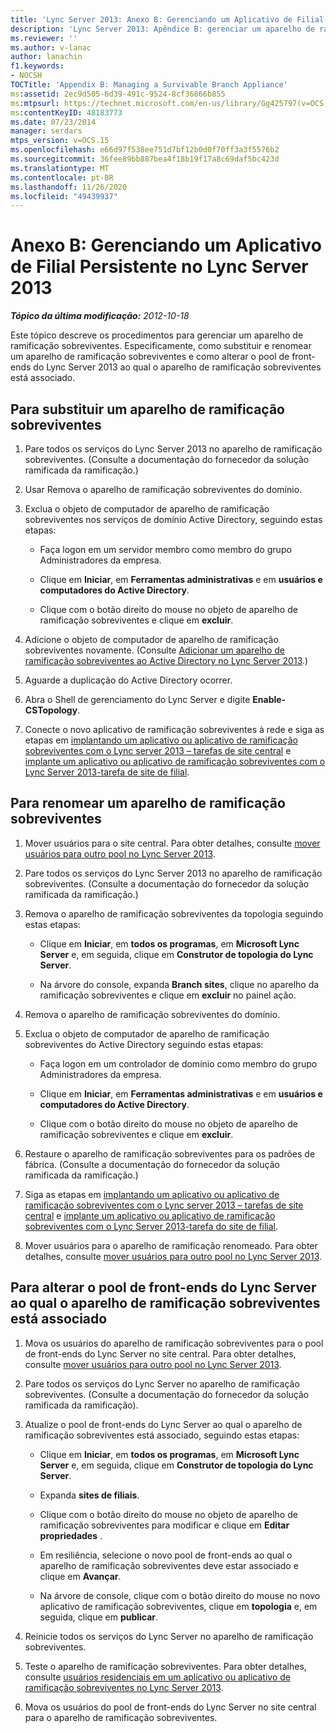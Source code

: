 ```yaml
---
title: 'Lync Server 2013: Anexo B: Gerenciando um Aplicativo de Filial Persistente'
description: 'Lync Server 2013: Apêndice B: gerenciar um aparelho de ramificação sobreviventes.'
ms.reviewer: ''
ms.author: v-lanac
author: lanachin
f1.keywords:
- NOCSH
TOCTitle: 'Appendix B: Managing a Survivable Branch Appliance'
ms:assetid: 2ec9d505-6d39-491c-9524-8cf36866b855
ms:mtpsurl: https://technet.microsoft.com/en-us/library/Gg425797(v=OCS.15)
ms:contentKeyID: 48183773
ms.date: 07/23/2014
manager: serdars
mtps_version: v=OCS.15
ms.openlocfilehash: e66d97f538ee751d7bf12b0d0f70ff3a3f5576b2
ms.sourcegitcommit: 36fee89bb887bea4f18b19f17a8c69daf5bc423d
ms.translationtype: MT
ms.contentlocale: pt-BR
ms.lasthandoff: 11/26/2020
ms.locfileid: "49439937"
---
```

# <a name="appendix-b-managing-a-survivable-branch-appliance-in-lync-server-2013"></a>Anexo B: Gerenciando um Aplicativo de Filial Persistente no Lync Server 2013

<div data-xmlns="http://www.w3.org/1999/xhtml">

<div class="topic" data-xmlns="http://www.w3.org/1999/xhtml" data-msxsl="urn:schemas-microsoft-com:xslt" data-cs="https://msdn.microsoft.com/">

<div data-asp="https://msdn2.microsoft.com/asp">



</div>

<div id="mainSection">

<div id="mainBody">

<span> </span>

_**Tópico da última modificação:** 2012-10-18_

Este tópico descreve os procedimentos para gerenciar um aparelho de ramificação sobreviventes. Especificamente, como substituir e renomear um aparelho de ramificação sobreviventes e como alterar o pool de front-ends do Lync Server 2013 ao qual o aparelho de ramificação sobreviventes está associado.

<div>

## <a name="to-replace-a-survivable-branch-appliance"></a>Para substituir um aparelho de ramificação sobreviventes

1.  Pare todos os serviços do Lync Server 2013 no aparelho de ramificação sobreviventes. (Consulte a documentação do fornecedor da solução ramificada da ramificação.)

2.  Usar Remova o aparelho de ramificação sobreviventes do domínio.

3.  Exclua o objeto de computador de aparelho de ramificação sobreviventes nos serviços de domínio Active Directory, seguindo estas etapas:
    
      - Faça logon em um servidor membro como membro do grupo Administradores da empresa.
    
      - Clique em **Iniciar**, em **Ferramentas administrativas** e em **usuários e computadores do Active Directory**.
    
      - Clique com o botão direito do mouse no objeto de aparelho de ramificação sobreviventes e clique em **excluir**.

4.  Adicione o objeto de computador de aparelho de ramificação sobreviventes novamente. (Consulte [Adicionar um aparelho de ramificação sobreviventes ao Active Directory no Lync Server 2013](lync-server-2013-add-a-survivable-branch-appliance-to-active-directory.md).)

5.  Aguarde a duplicação do Active Directory ocorrer.

6.  Abra o Shell de gerenciamento do Lync Server e digite **Enable-CSTopology**.

7.  Conecte o novo aplicativo de ramificação sobreviventes à rede e siga as etapas em [implantando um aplicativo ou aplicativo de ramificação sobreviventes com o Lync server 2013 – tarefas de site central](lync-server-2013-deploying-a-survivable-branch-appliance-or-server-central-site-tasks.md) e [implante um aplicativo ou aplicativo de ramificação sobreviventes com o Lync Server 2013-tarefa de site de filial](lync-server-2013-deploy-a-survivable-branch-appliance-or-server-branch-site-task.md).

</div>

<div>

## <a name="to-rename-a-survivable-branch-appliance"></a>Para renomear um aparelho de ramificação sobreviventes

1.  Mover usuários para o site central. Para obter detalhes, consulte [mover usuários para outro pool no Lync Server 2013](lync-server-2013-move-users-to-another-pool.md).

2.  Pare todos os serviços do Lync Server 2013 no aparelho de ramificação sobreviventes. (Consulte a documentação do fornecedor da solução ramificada da ramificação.)

3.  Remova o aparelho de ramificação sobreviventes da topologia seguindo estas etapas:
    
      - Clique em **Iniciar**, em **todos os programas**, em **Microsoft Lync Server** e, em seguida, clique em **Construtor de topologia do Lync Server**.
    
      - Na árvore do console, expanda **Branch sites**, clique no aparelho da ramificação sobreviventes e clique em **excluir** no painel ação.

4.  Remova o aparelho de ramificação sobreviventes do domínio.

5.  Exclua o objeto de computador de aparelho de ramificação sobreviventes do Active Directory seguindo estas etapas:
    
      - Faça logon em um controlador de domínio como membro do grupo Administradores da empresa.
    
      - Clique em **Iniciar**, em **Ferramentas administrativas** e em **usuários e computadores do Active Directory**.
    
      - Clique com o botão direito do mouse no objeto de aparelho de ramificação sobreviventes e clique em **excluir**.

6.  Restaure o aparelho de ramificação sobreviventes para os padrões de fábrica. (Consulte a documentação do fornecedor da solução ramificada da ramificação.)

7.  Siga as etapas em [implantando um aplicativo ou aplicativo de ramificação sobreviventes com o Lync server 2013 – tarefas de site central](lync-server-2013-deploying-a-survivable-branch-appliance-or-server-central-site-tasks.md) e [implante um aplicativo ou aplicativo de ramificação sobreviventes com o Lync Server 2013-tarefa do site de filial](lync-server-2013-deploy-a-survivable-branch-appliance-or-server-branch-site-task.md).

8.  Mover usuários para o aparelho de ramificação renomeado. Para obter detalhes, consulte [mover usuários para outro pool no Lync Server 2013](lync-server-2013-move-users-to-another-pool.md).

</div>

<div>

## <a name="to-change-the-lync-server-front-end-pool-that-the-survivable-branch-appliance-is-associated-with"></a>Para alterar o pool de front-ends do Lync Server ao qual o aparelho de ramificação sobreviventes está associado

1.  Mova os usuários do aparelho de ramificação sobreviventes para o pool de front-ends do Lync Server no site central. Para obter detalhes, consulte [mover usuários para outro pool no Lync Server 2013](lync-server-2013-move-users-to-another-pool.md).

2.  Pare todos os serviços do Lync Server no aparelho de ramificação sobreviventes. (Consulte a documentação do fornecedor da solução ramificada da ramificação).

3.  Atualize o pool de front-ends do Lync Server ao qual o aparelho de ramificação sobreviventes está associado, seguindo estas etapas:
    
      - Clique em **Iniciar**, em **todos os programas**, em **Microsoft Lync Server** e, em seguida, clique em **Construtor de topologia do Lync Server**.
    
      - Expanda **sites de filiais**.
    
      - Clique com o botão direito do mouse no objeto de aparelho de ramificação sobreviventes para modificar e clique em **Editar propriedades** .
    
      - Em resiliência, selecione o novo pool de front-ends ao qual o aparelho de ramificação sobreviventes deve estar associado e clique em **Avançar**.
    
      - Na árvore de console, clique com o botão direito do mouse no novo aplicativo de ramificação sobreviventes, clique em **topologia** e, em seguida, clique em **publicar**.

4.  Reinicie todos os serviços do Lync Server no aparelho de ramificação sobreviventes.

5.  Teste o aparelho de ramificação sobreviventes. Para obter detalhes, consulte [usuários residenciais em um aplicativo ou aplicativo de ramificação sobreviventes no Lync Server 2013](lync-server-2013-home-users-on-a-survivable-branch-appliance-or-server.md).

6.  Mova os usuários do pool de front-ends do Lync Server no site central para o aparelho de ramificação sobreviventes.

</div>

</div>

<span> </span>

</div>

</div>

</div>


